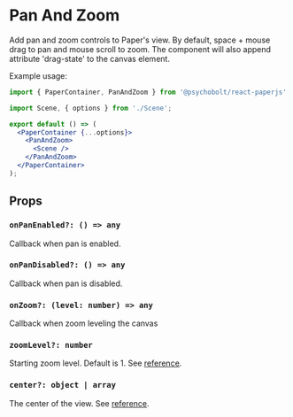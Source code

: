 # Pan And Zoom

Add pan and zoom controls to Paper's view. By default, space + mouse drag to pan and mouse scroll to zoom. The component will also append attribute 'drag-state' to the canvas element.

Example usage:
```jsx
import { PaperContainer, PanAndZoom } from '@psychobolt/react-paperjs'

import Scene, { options } from './Scene';

export default () => (
  <PaperContainer {...options}>
    <PanAndZoom>
      <Scene />
    </PanAndZoom>
  </PaperContainer>
);
```

## Props

### `onPanEnabled?: () => any`

Callback when pan is enabled.

### `onPanDisabled?: () => any`

Callback when pan is disabled.

### `onZoom?: (level: number) => any`

Callback when zoom leveling the canvas

### `zoomLevel?: number`

Starting zoom level. Default is 1. See [reference](http://paperjs.org/reference/view/#zoom).

### `center?: object | array`

The center of the view. See [reference](http://paperjs.org/reference/view/#center).